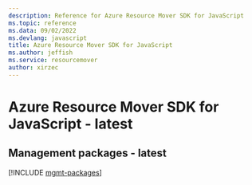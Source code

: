 ```yaml
---
description: Reference for Azure Resource Mover SDK for JavaScript
ms.topic: reference
ms.data: 09/02/2022
ms.devlang: javascript
title: Azure Resource Mover SDK for JavaScript
ms.author: jeffish
ms.service: resourcemover
author: xirzec
---
```

# Azure Resource Mover SDK for JavaScript - latest

## Management packages - latest
[!INCLUDE [mgmt-packages](resource-mover-mgmt-index.md)]